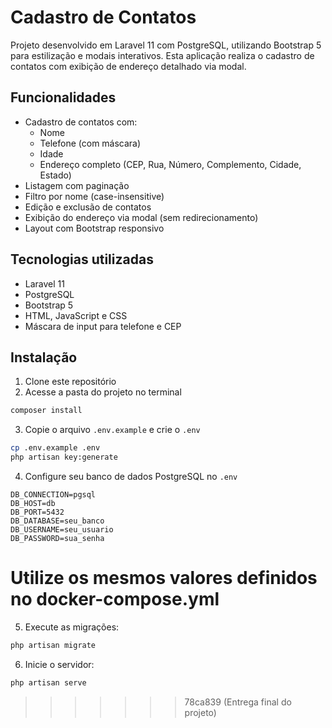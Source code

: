 # Cadastro de Contatos

Projeto desenvolvido em Laravel 11 com PostgreSQL, utilizando Bootstrap 5 para estilização e modais interativos. Esta aplicação realiza o cadastro de contatos com exibição de endereço detalhado via modal.

## Funcionalidades

- Cadastro de contatos com:
  - Nome
  - Telefone (com máscara)
  - Idade
  - Endereço completo (CEP, Rua, Número, Complemento, Cidade, Estado)
- Listagem com paginação
- Filtro por nome (case-insensitive)
- Edição e exclusão de contatos
- Exibição do endereço via modal (sem redirecionamento)
- Layout com Bootstrap responsivo

## Tecnologias utilizadas

- Laravel 11
- PostgreSQL
- Bootstrap 5
- HTML, JavaScript e CSS
- Máscara de input para telefone e CEP

## Instalação

1. Clone este repositório
2. Acesse a pasta do projeto no terminal

```bash
composer install
```

3. Copie o arquivo `.env.example` e crie o `.env`

```bash
cp .env.example .env
php artisan key:generate
```

4. Configure seu banco de dados PostgreSQL no `.env`

```env
DB_CONNECTION=pgsql
DB_HOST=db
DB_PORT=5432
DB_DATABASE=seu_banco
DB_USERNAME=seu_usuario
DB_PASSWORD=sua_senha
```
# Utilize os mesmos valores definidos no docker-compose.yml

5. Execute as migrações:

```bash
php artisan migrate
```

6. Inicie o servidor:

```bash
php artisan serve
```
>>>>>>> 78ca839 (Entrega final do projeto)
